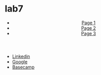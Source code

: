 # lab7
<!doctype html>
<html lang="en">
  <head>
    <meta charset="utf-8">
    <title>My Centered Navigation</title>
    <link rel="stylesheet" href="css/style.css">
    <link rel="stylesheet" type="text/css" href="css/normalize.css">
    <link rel="icon" href="http://web.iit.edu/sites/web/themes/iit_web/favicon.ico">
  </head>
  <body>
    <header>  
      <nav id="main-navbar">
        <div id="navbar-container">
          <ul>
            <li id="onpage"><a href="#">Page 1</a></li>
            <li><a href="page2.html">Page 2</a></li>
            <li><a href="page3.html">Page 3</a></li>
          </ul>
        </div>
      </nav>
    </header>
    <div id="sidebar">
      <div id="sidebar-container">
        <ul>
          <li><a href="https://www.linkedin.com/">Linkedin</a></li>
          <li><a href="https://www.google.com/">Google</a></li>
          <li><a href="https://basecamp.com/">Basecamp</a></li>
        </ul>
      </div>
    </div>
  </body>
</html>
